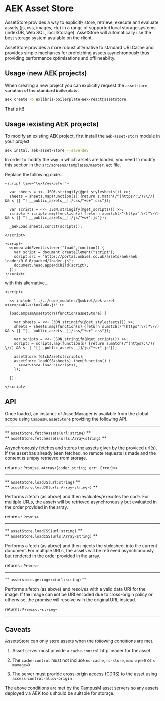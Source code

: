 # AEK Asset Store

AssetStore provides a way to explicitly store, retrieve, execute and evaluate assets (js, css, images, etc) in a range of supported local storage systems (indexDB, Web SQL, localStorage). AssetStore will automatically use the best storage system available on the client.

AssetStore provides a more robust alternative to standard URLCache and provides simple mechanics for prefetching assets asynchronously thus providing performance optimisations and offlineability.

## Usage (new AEK projects)

When creating a new project you can explicitly request the `assetstore` variation of the standard boilerplate.

```sh
aek create -b exlibris-boilerplate-aek-react@assetstore
```

That's it!!

## Usage (existing AEK projects)

To modify an existing AEK project, first install the `aek-asset-store` module in your project

```bash
aek install aek-asset-store --save-dev
```

In order to modify the way in which assets are loaded, you need to modify this section in the `src/screens/templates/master.ect` file.

Replace the following code...

```markup
<script type="text/aekdefer">

  var sheets = <<- JSON.stringify(@get_stylesheets()) >>;
  sheets = sheets.map(function(s) {return s.match(/^(https?:\/)?\//) && s || "[[__public_assets__]]/css/"+s+".css"});

  var scripts = <<- JSON.stringify(@get_scripts()) >>;
  scripts = scripts.map(function(s) {return s.match(/^(https?:\/)?\//) && s || "[[__public_assets__]]/js/"+s+".js"});

  _aekLoad(sheets.concat(scripts));

</script>

<script>
  window.addEventListener("load",function() {
    var script = document.createElement("script");
    script.src = "https://portal.ombiel.co.uk/assets/aek/aek-loader/0.0.6/packed/loader.js";
    document.head.appendChild(script);
  });
</script>
```

with this alternative...

```markup
<script>

  << include '../../node_modules/@ombiel/aek-asset-store/public/include.js' >>

  loadCampusmAssetStore(function(assetStore) {

    var sheets = <<- JSON.stringify(@get_stylesheets()) >>;
    sheets = sheets.map(function(s) {return s.match(/^(https?:\/)?\//) && s || "[[__public_assets__]]/css/"+s+".css"});

    var scripts = <<- JSON.stringify(@get_scripts()) >>;
    scripts = scripts.map(function(s) {return s.match(/^(https?:\/)?\//) && s || "[[__public_assets__]]/js/"+s+".js"});

    assetStore.fetchAssets(scripts);
    assetStore.loadCSS(sheets).then(function() {
      assetStore.loadJS(scripts);
    });

  });

</script>
```

## API

Once loaded, an instance of AssetManager is available from the global scope using `CampusM.assetStore` providing the following API.

----

** `assetStore.fetchAssets(url:string)` **  
** `assetStore.fetchAssets(urls:Array<string)` **

Asynchronously fetches and stores the assets given by the provided url(s). If the asset has already been fetched, no remote requests is made and the content is simply retrieved from storage.

returns : `Promise.<Array<{code: string; err: Error}>>`

-------------------------------

** `assetStore.loadJS(url:string)` **  
** `assetStore.loadJS(urls:Array<string>)` **

Performs a fetch (as above) and then evaluates/executes the code. For multiple URLs, the assets will be retrieved asynchronously but evaluated in the order provided in the array.

returns : `Promise`

-------------------

** `assetStore.loadCSS(url:string)` **  
** `assetStore.loadCSS(urls:Array<string)` **

Performs a fetch (as above) and then injects the stylesheet into the current document. For multiple URLs, the assets will be retrieved asynchronously but rendered in the order provided in the array.

returns : `Promise`

-----------------

** `assetStore.getImgSrc(url:string)` **

Performs a fetch (as above) and resolves with a valid data URI for the image. If the image can not be URI encoded due to cross-origin policy or otherwise, the promise will resolve with the original URL instead.

returns: `Promise.<string>`

----------

## Caveats

AssetsStore can only store assets when the following conditions are met.

1. Asset server must provide a `cache-control` http header for the asset.  

2. The `cache-control` must not include `no-cache`, `no-store`, `max-age=0` or `s-maxage=0`  

3. The server must provide cross-origin access (CORS) to the asset using `access-control-allow-origin`

The above conditions are met by the CampusM asset servers so any assets deployed via AEK tools should be suitable for storage.
